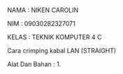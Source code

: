 NAMA    : NIKEN CAROLIN

NIM     : 09030282327071

KELAS   : TEKNIK KOMPUTER 4 C

Cara crimping kabal LAN (STRAIGHT)

Alat Dan Bahan :
1. 
